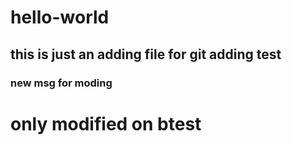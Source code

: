 # hello-world
## this is just an adding file for git adding test


### new msg for moding


# only modified on btest
